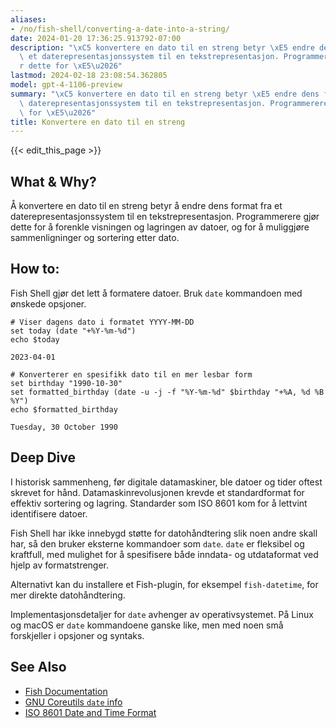 ```yaml
---
aliases:
- /no/fish-shell/converting-a-date-into-a-string/
date: 2024-01-20 17:36:25.913792-07:00
description: "\xC5 konvertere en dato til en streng betyr \xE5 endre dens format fra\
  \ et daterepresentasjonssystem til en tekstrepresentasjon. Programmerere gj\xF8\
  r dette for \xE5\u2026"
lastmod: 2024-02-18 23:08:54.362805
model: gpt-4-1106-preview
summary: "\xC5 konvertere en dato til en streng betyr \xE5 endre dens format fra et\
  \ daterepresentasjonssystem til en tekstrepresentasjon. Programmerere gj\xF8r dette\
  \ for \xE5\u2026"
title: Konvertere en dato til en streng
---
```


{{< edit_this_page >}}

## What & Why?

Å konvertere en dato til en streng betyr å endre dens format fra et daterepresentasjonssystem til en tekstrepresentasjon. Programmerere gjør dette for å forenkle visningen og lagringen av datoer, og for å muliggjøre sammenligninger og sortering etter dato.

## How to:

Fish Shell gjør det lett å formatere datoer. Bruk `date` kommandoen med ønskede opsjoner.

```Fish Shell
# Viser dagens dato i formatet YYYY-MM-DD
set today (date "+%Y-%m-%d")
echo $today
```
```Shell
2023-04-01
```

```Fish Shell
# Konverterer en spesifikk dato til en mer lesbar form
set birthday "1990-10-30"
set formatted_birthday (date -u -j -f "%Y-%m-%d" $birthday "+%A, %d %B %Y")
echo $formatted_birthday
```
```Shell
Tuesday, 30 October 1990
```

## Deep Dive

I historisk sammenheng, før digitale datamaskiner, ble datoer og tider oftest skrevet for hånd. Datamaskinrevolusjonen krevde et standardformat for effektiv sortering og lagring. Standarder som ISO 8601 kom for å lettvint identifisere datoer.

Fish Shell har ikke innebygd støtte for datohåndtering slik noen andre skall har, så den bruker eksterne kommandoer som `date`. `date` er fleksibel og kraftfull, med mulighet for å spesifisere både inndata- og utdataformat ved hjelp av formatstrenger.

Alternativt kan du installere et Fish-plugin, for eksempel `fish-datetime`, for mer direkte datohåndtering.

Implementasjonsdetaljer for `date` avhenger av operativsystemet. På Linux og macOS er `date` kommandoene ganske like, men med noen små forskjeller i opsjoner og syntaks.

## See Also

- [Fish Documentation](https://fishshell.com/docs/current/index.html)
- [GNU Coreutils `date` info](https://www.gnu.org/software/coreutils/manual/coreutils.html#date-invocation)
- [ISO 8601 Date and Time Format](https://www.iso.org/iso-8601-date-and-time-format.html)
